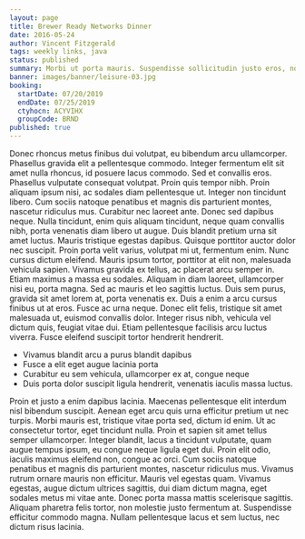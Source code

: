 ```yaml
---
layout: page
title: Brewer Ready Networks Dinner
date: 2016-05-24
author: Vincent Fitzgerald
tags: weekly links, java
status: published
summary: Morbi ut porta mauris. Suspendisse sollicitudin justo eros, non interdum.
banner: images/banner/leisure-03.jpg
booking:
  startDate: 07/20/2019
  endDate: 07/25/2019
  ctyhocn: ACYVIHX
  groupCode: BRND
published: true
---
```

Donec rhoncus metus finibus dui volutpat, eu bibendum arcu ullamcorper. Phasellus gravida elit a pellentesque commodo. Integer fermentum elit sit amet nulla rhoncus, id posuere lacus commodo. Sed et convallis eros. Phasellus vulputate consequat volutpat. Proin quis tempor nibh. Proin aliquam ipsum nisi, ac sodales diam pellentesque ut. Integer non tincidunt libero. Cum sociis natoque penatibus et magnis dis parturient montes, nascetur ridiculus mus. Curabitur nec laoreet ante. Donec sed dapibus neque. Nulla tincidunt, enim quis aliquam tincidunt, neque quam convallis nibh, porta venenatis diam libero ut augue. Duis blandit pretium urna sit amet luctus.
Mauris tristique egestas dapibus. Quisque porttitor auctor dolor nec suscipit. Proin porta velit varius, volutpat mi ut, fermentum enim. Nunc cursus dictum eleifend. Mauris ipsum tortor, porttitor at elit non, malesuada vehicula sapien. Vivamus gravida ex tellus, ac placerat arcu semper in. Etiam maximus a massa eu sodales. Aliquam in diam laoreet, ullamcorper nisi eu, porta magna. Sed ac mauris et leo sagittis luctus. Duis sem purus, gravida sit amet lorem at, porta venenatis ex. Duis a enim a arcu cursus finibus ut at eros. Fusce ac urna neque. Donec elit felis, tristique sit amet malesuada ut, euismod convallis dolor. Integer risus nibh, vehicula vel dictum quis, feugiat vitae dui. Etiam pellentesque facilisis arcu luctus viverra. Fusce eleifend suscipit tortor hendrerit hendrerit.

* Vivamus blandit arcu a purus blandit dapibus
* Fusce a elit eget augue lacinia porta
* Curabitur eu sem vehicula, ullamcorper ex at, congue neque
* Duis porta dolor suscipit ligula hendrerit, venenatis iaculis massa luctus.

Proin et justo a enim dapibus lacinia. Maecenas pellentesque elit interdum nisl bibendum suscipit. Aenean eget arcu quis urna efficitur pretium ut nec turpis. Morbi mauris est, tristique vitae porta sed, dictum id enim. Ut ac consectetur tortor, eget tincidunt nulla. Proin et sapien sit amet tellus semper ullamcorper. Integer blandit, lacus a tincidunt vulputate, quam augue tempus ipsum, eu congue neque ligula eget dui. Proin elit odio, iaculis maximus eleifend non, congue ac orci. Cum sociis natoque penatibus et magnis dis parturient montes, nascetur ridiculus mus. Vivamus rutrum ornare mauris non efficitur. Mauris vel egestas quam. Vivamus egestas, augue dictum ultrices sagittis, dui diam dictum magna, eget sodales metus mi vitae ante. Donec porta massa mattis scelerisque sagittis. Aliquam pharetra felis tortor, non molestie justo fermentum at. Suspendisse efficitur commodo magna. Nullam pellentesque lacus et sem luctus, nec dictum risus lacinia.
